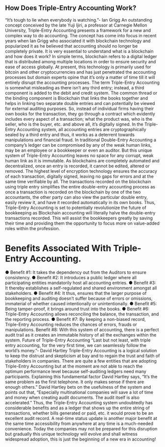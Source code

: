 ## How Does Triple-Entry Accounting Work?
“It’s tough to lie when everybody is watching.”- Ian Grigg
An outstanding concept conceived by the late Yuji Ijiri, a professor at Carnegie Mellon University, Triple-Entry Accounting presents a framework for a new and complex way to do accounting. The concept has come into focus in recent years when Ian Grigg who associated it with blockchain technology and popularized it as he believed that accounting should no longer be completely private.
It is very essential to understand what is a blockchain and how does it work? In simple terms, blockchain refers to a digital ledger that is distributed among multiple locations in order to ensure security and ease of access globally. At present, this technology is primarily used for bitcoin and other cryptocurrencies and has just penetrated the accounting processes but domain experts opine that it’s only a matter of time till it will entirely disrupt the accounting processes.
The term Triple-Entry Accounting is somewhat misleading as there isn’t any third entry; instead, a third component is added to the debit and credit system. The common thread or the binding component is Blockchain that links the books together and helps in linking two separate double entries and can potentially be viewed for external auditing purposes.
So, instead of individual firms having their own books for the transaction, they go through a contract which evidently includes every aspect of a transaction; what the product was, who is the seller, who is the buyer, etc. and above all, it’s digitally signed.
In the Triple-Entry Accounting system, all accounting entries are cryptographically sealed by a third entry and thus, it works as a deterrent towards manipulations and financial fraud. In traditional Double-Entry Accounting a company’s ledger can be compromised by any of the weak human links, may be an employee or a bookkeeper or even an auditor. But this unique system of Triple-Entry Accounting leaves no space for any corrupt, weak human link as it is immutable.
As blockchains are completely automated and decentralized, once an entry is recorded, it cannot be edited, altered or removed. The highest level of encryption technology ensures the accuracy of each transaction, digitally signed, leaving no gaps for errors and at the same time verifiable by all.
The transactions recorded on the blockchain using triple entry simplifies the entire double-entry accounting process as once a transaction is recorded on the blockchain by one of the two accountants, the other party can also view the particular double entry, easily review it, and have it recorded automatically in its own books.
Thus, Triple-Entry Accounting is set to potentially revolutionize the future of bookkeeping as Blockchain accounting will literally halve the double-entry transactions recorded. This will assist the bookkeepers greatly by saving their time and providing them the opportunity to focus more on value-added roles within the profession.


# Benefits Associated With Triple-Entry Accounting.
● Benefit #1: It takes the dependency out from the Auditors to ensure consistency.
● Benefit #2: It introduces a public ledger where all participating entities mandatorily host all accounting entries.
● Benefit #3: It thereby establishes a self-regulated and shared environment amongst all stakeholders.
● Benefit #4: It thus, ensures that the larger purpose of bookkeeping and auditing doesn’t suffer because of errors or omissions, immaterial of whether caused intentionally or unintentionally.
● Benefit #5: Being tamper-proof, it brings around trust into the books.
● Benefit #6: Triple-Entry Accounting allows reconciling the balance, the transaction, and the reporting process.
● Benefit #7: By keeping a non-biased record, Triple-Entry Accounting reduces the chances of errors, frauds or manipulations.
Benefit #8: With this system of accounting, there is a perfect audit trail as it creates an immutable history of all the exchanges within the system.
Future of Triple-Entry Accounting
“Last but not least, with triple entry accounting, for the very first time, we can seamlessly follow the world’s money.”- David Hartley
Triple-Entry Accounting is a logical solution to keep the distrust and skepticism at bay and to regain the trust and faith of stakeholders in companies. There are quite a few entities that are adopting Triple-Entry Accounting but at the moment are not able to reach the optimum performance level because self-auditing ledgers need many participants.
Explaining this fundamental factor David Hartley says, “It’s the same problem as the first telephone. It only makes sense if there are enough others.”
David Hartley bets on the usefulness of the system and points out that, “Especially multinational companies will save a lot of time and money when creating audit documents. The audit itself is also accelerated.”
Thus, the Triple-Entry Accounting system undoubtedly has considerable benefits and as a ledger that shows up the entire string of transactions, whether bills generated or paid, etc. it would prove to be an excellent audit record. A real-time status update is another major benefit at the same time accessibility from anywhere at any time is a much-needed convenience.
Today the companies may not be prepared for this disruption but gradually this unique technology will evolve and shall witness widespread adoption, this is just the beginning of a new era in accounting!